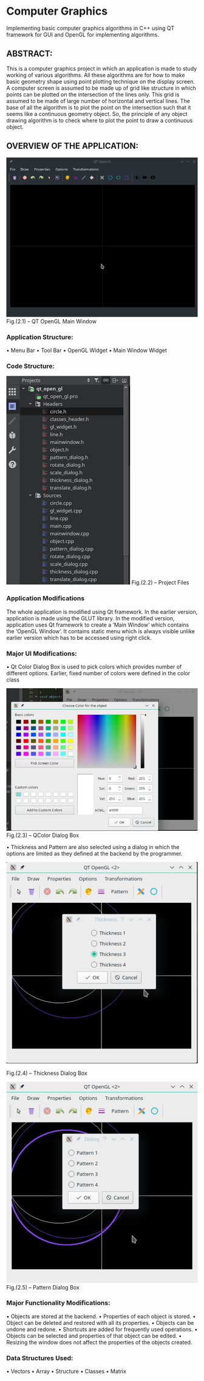 # Computer Graphics
Implementing basic computer graphics algorithms in C++ using QT framework for GUI and OpenGL for implementing algorithms.

## ABSTRACT:
This is a computer graphics project in which an application is made to study working of various algorithms. All these algorithms are for how to make basic geometry shape using point plotting technique on the display screen. A computer screen is assumed to be made up of grid like structure in which points can be plotted on the intersection of the lines only.  This grid is assumed to be made of large number of horizontal and vertical lines. The base of all the algorithm is to plot the point on the intersection such that it seems like a continuous geometry object. So, the principle of any object drawing algorithm is to check where to plot the point to draw a continuous object.

## OVERVIEW OF THE APPLICATION:

![Application Screenshot](https://github.com/nadeshseen/qt_opengl/blob/master/Screenshot/Screenshot_20181031_173517.png)
Fig.(2.1) – QT OpenGL Main Window

### Application Structure:
  •	Menu Bar
  •	Tool Bar
  •	OpenGL Widget
  •	Main Window Widget

### Code Structure:

![Application Screenshot](https://github.com/nadeshseen/qt_opengl/blob/master/Screenshot/Screenshot_20180916_110205.png)
Fig.(2.2) – Project Files

### Application Modifications

The whole application is modified using Qt framework. In the earlier version, application is made using the GLUT library. In the modified version, application uses Qt framework to create a ‘Main Window’ which contains the ‘OpenGL Window’. It contains static menu which is always visible unlike earlier version which has to be accessed using right click.

### Major UI Modifications:
  •	Qt Color Dialog Box is used to pick colors which provides number of different options. Earlier, fixed number of colors were defined in the color class

![QColor Dialog Box](https://github.com/nadeshseen/qt_opengl/blob/master/Screenshot/Screenshot_20180916_103146.png)
Fig.(2.3) – QColor Dialog Box

  •	Thickness and Pattern are also selected using a dialog in which the options are limited as they defined at the backend by the programmer.

![Application Screenshot](https://github.com/nadeshseen/qt_opengl/blob/master/Screenshot/Screenshot_20180916_103225.png)

Fig.(2.4) – Thickness Dialog Box          

![Application Screenshot](https://github.com/nadeshseen/qt_opengl/blob/master/Screenshot/Screenshot_20180916_103300.png)
 Fig.(2.5) – Pattern Dialog Box
 
 
### Major Functionality Modifications:
•	Objects are stored at the backend. 
•	Properties of each object is stored. 
•	Object can be deleted and restored with all its properties. 
•	Objects can be undone and redone. 
•	Shortcuts are added for frequently used operations. 
•	Objects can be selected and properties of that object can be edited. 
•	Resizing the window does not affect the properties of the objects created. 

### Data Structures Used:
• Vectors
• Array
• Structure
• Classes
• Matrix
